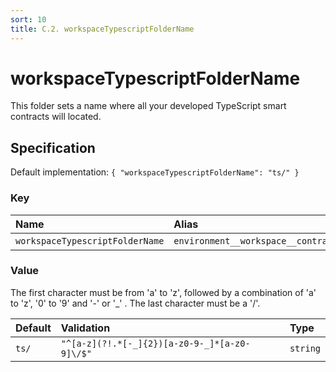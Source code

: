 ```yaml
---
sort: 10
title: C.2. workspaceTypescriptFolderName
---
```


# workspaceTypescriptFolderName

This folder sets a name where all your developed TypeScript smart contracts will located.


## Specification

Default implementation: ```{ "workspaceTypescriptFolderName": "ts/" }```

### Key

| **Name** | **Alias** | **Category** |  
|:--|:--|:--|
| ```workspaceTypescriptFolderName``` | ```environment__workspace__contracts__ts__folder``` | [Workspace](../options/#workspace) |

### Value

The first character must be from 'a' to 'z', followed by a combination of 'a' to 'z', '0' to '9' and '-' or '_' . The last character must be a '/'.

| **Default** | **Validation** | **Type** |
|:--|:--|:--|
| ```ts/``` | ```"^[a-z](?!.*[-_]{2})[a-z0-9-_]*[a-z0-9]\/$"``` | ```string``` |

